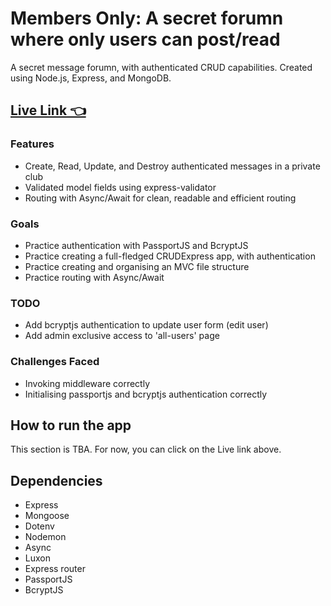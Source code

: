 # Members Only: A secret forumn where only users can post/read

A secret message forumn, with authenticated CRUD capabilities. Created using Node.js, Express, and MongoDB.
## [Live Link 👈]()

### Features
- Create, Read, Update, and Destroy authenticated messages in a private club
- Validated model fields using express-validator
- Routing with Async/Await for clean, readable and efficient routing

### Goals
- Practice authentication with PassportJS and BcryptJS
- Practice creating a full-fledged CRUDExpress app, with authentication
- Practice creating and organising an MVC file structure
- Practice routing with Async/Await

### TODO
- Add bcryptjs authentication to update user form (edit user)
- Add admin exclusive access to 'all-users' page

### Challenges Faced
- Invoking middleware correctly
- Initialising passportjs and bcryptjs authentication correctly

## How to run the app
This section is TBA. For now, you can click on the Live link above.

## Dependencies
- Express
- Mongoose
- Dotenv
- Nodemon
- Async
- Luxon
- Express router
- PassportJS
- BcryptJS
